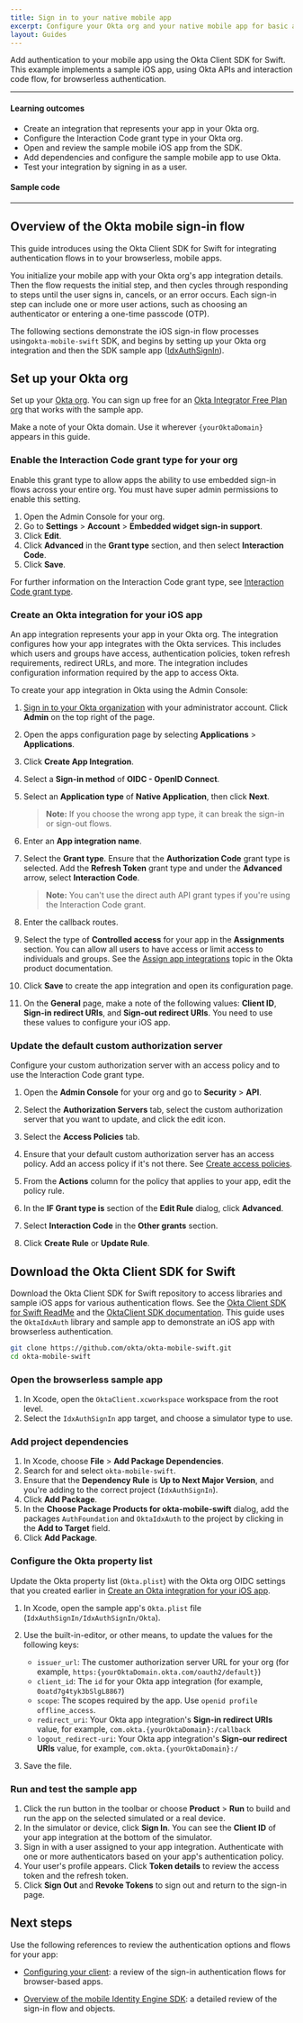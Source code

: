 ```yaml
---
title: Sign in to your native mobile app
excerpt: Configure your Okta org and your native mobile app for basic authentication use cases.
layout: Guides
---
```


Add authentication to your mobile app using the Okta Client SDK for Swift. This example implements a sample iOS app, using Okta APIs and interaction code flow, for browserless authentication.

---

#### Learning outcomes

* Create an integration that represents your app in your Okta org.
* Configure the Interaction Code grant type in your Okta org.
* Open and review the sample mobile iOS app from the SDK.
* Add dependencies and configure the sample mobile app to use Okta.
* Test your integration by signing in as a user.

#### Sample code

<StackSnippet snippet="samplecode" />

---

## Overview of the Okta mobile sign-in flow

This guide introduces using the Okta Client SDK for Swift for integrating authentication flows in to your browserless, mobile apps.

You initialize your mobile app with your Okta org's app integration details. Then the flow requests the initial step, and then cycles through responding to steps until the user signs in, cancels, or an error occurs. Each sign-in step can include one or more user actions, such as choosing an authenticator or entering a one-time passcode (OTP).

The following sections demonstrate the iOS sign-in flow processes using`okta-mobile-swift` SDK, and begins by setting up your Okta org integration and then the SDK sample app ([IdxAuthSignIn](https://github.com/okta/okta-mobile-swift/tree/master/Samples/IdxAuthSignIn#idxauthsignin)).

## Set up your Okta org

Set up your [Okta org](/docs/concepts/okta-organizations/). You can sign up free for an [Okta Integrator Free Plan org](https://developer.okta.com/signup/) that works with the sample app.

Make a note of your Okta domain. Use it wherever `{yourOktaDomain}` appears in this guide.

### Enable the Interaction Code grant type for your org

Enable this grant type to allow apps the ability to use embedded sign-in flows across your entire org. You must have super admin permissions to enable this setting.

1. Open the Admin Console for your org.
1. Go to **Settings** > **Account** > **Embedded widget sign-in support**.
1. Click **Edit**.
1. Click **Advanced** in the **Grant type** section, and then select **Interaction Code**.
1. Click **Save**.

For further information on the Interaction Code grant type, see [Interaction Code grant type](/docs/concepts/interaction-code/).

### Create an Okta integration for your iOS app

An app integration represents your app in your Okta org. The integration configures how your app integrates with the Okta services. This includes which users and groups have access, authentication policies, token refresh requirements, redirect URLs, and more. The integration includes configuration information required by the app to access Okta.

To create your app integration in Okta using the Admin Console:

1. [Sign in to your Okta organization](https://developer.okta.com/login) with your administrator account. Click **Admin** on the top right of the page.
1. Open the apps configuration page by selecting **Applications** > **Applications**.
1. Click **Create App Integration**.
1. Select a **Sign-in method** of **OIDC - OpenID Connect**.
1. Select an **Application type** of **Native Application**, then click **Next**.
   > **Note:** If you choose the wrong app type, it can break the sign-in or sign-out flows.
1. Enter an **App integration name**.
1. Select the **Grant type**. Ensure that the **Authorization Code** grant type is selected. Add the **Refresh Token** grant type and under the **Advanced** arrow, select **Interaction Code**.
    >**Note:** You can't use the direct auth API grant types if you're using the Interaction Code grant.
1. Enter the callback routes.

    <StackSnippet snippet="redirectvalues" />

1. Select the type of **Controlled access** for your app in the **Assignments** section. You can allow all users to have access or limit access to individuals and groups. See the [Assign app integrations](https://help.okta.com/okta_help.htm?type=oie&id=ext-lcm-user-app-assign) topic in the Okta product documentation.
1. Click **Save** to create the app integration and open its configuration page.
1. On the **General** page, make a note of the following values: **Client ID**, **Sign-in redirect URIs**, and **Sign-out redirect URIs**. You need to use these values to configure your iOS app.

### Update the default custom authorization server

Configure your custom authorization server with an access policy and to use the Interaction Code grant type.

1. Open the **Admin Console** for your org and go to **Security** > **API**.
1. Select the **Authorization Servers** tab, select the custom authorization server that you want to update, and click the edit icon.
1. Select the **Access Policies** tab.
1. Ensure that your default custom authorization server has an access policy. Add an access policy if it's not there. See [Create access policies](https://help.okta.com/okta_help.htm?type=oie&id=ext-create-access-policies).
1. From the **Actions** column for the policy that applies to your app, edit the policy rule.
1. In the **IF Grant type is** section of the **Edit Rule** dialog, click **Advanced**.
1. Select **Interaction Code** in the **Other grants** section.

     <VerifyICGrantType />

1. Click **Create Rule** or **Update Rule**.

## Download the Okta Client SDK for Swift

Download the Okta Client SDK for Swift repository to access libraries and sample iOS apps for various authentication flows. See the [Okta Client SDK for Swift ReadMe](https://github.com/okta/okta-mobile-swift?tab=readme-ov-file#okta-client-sdk-for-swift) and the [OktaClient SDK documentation](https://okta.github.io/okta-mobile-swift/development/documentation/). This guide uses the `OktaIdxAuth` library and sample app to demonstrate an iOS app with browserless authentication.

```bash
git clone https://github.com/okta/okta-mobile-swift.git
cd okta-mobile-swift
```

### Open the browserless sample app

1. In Xcode, open the `OktaClient.xcworkspace` workspace from the root level.
1. Select the `IdxAuthSignIn` app target, and choose a simulator type to use.

### Add project dependencies

1. In Xcode, choose **File** > **Add Package Dependencies**.
1. Search for and select `okta-mobile-swift`.
1. Ensure that the **Dependency Rule** is **Up to Next Major Version**, and you're adding to the correct project (`IdxAuthSignIn`).
1. Click **Add Package**.
1. In the **Choose Package Products for okta-mobile-swift** dialog, add the packages `AuthFoundation` and `OktaIdxAuth` to the project by clicking in the **Add to Target** field.
1. Click **Add Package**.

### Configure the Okta property list

Update the Okta property list (`Okta.plist`) with the Okta org OIDC settings that you created earlier in [Create an Okta integration for your iOS app](#create-an-okta-integration-for-your-ios-app).

1. In Xcode, open the sample app's `Okta.plist` file (`IdxAuthSignIn/IdxAuthSignIn/Okta`).
1. Use the built-in-editor, or other means, to update the values for the following keys:

    * `issuer_url`: The customer authorization server URL for your org (for example, `https:{yourOktaDomain.okta.com/oauth2/default}`)
    * `client_id`: The `id` for your Okta app integration (for example, `0oatd7g4tyk3bSlgL8867`)
    * `scope`: The scopes required by the app. Use `openid profile offline_access`.
    * `redirect_uri`: Your Okta app integration's **Sign-in redirect URIs** value, for example, `com.okta.{yourOktaDomain}:/callback`
    * `logout_redirect-uri`: Your Okta app integration's **Sign-our redirect URIs** value, for example, `com.okta.{yourOktaDomain}:/`

1. Save the file.

### Run and test the sample app

1. Click the run button in the toolbar or choose **Product** > **Run** to build and run the app on the selected simulated or a real device.
1. In the simulator or device, click **Sign In**. You can see the **Client ID** of your app integration at the bottom of the simulator.
1. Sign in with a user assigned to your app integration. Authenticate with one or more authenticators based on your app's authentication policy.
1. Your user's profile appears. Click **Token details** to review the access token and the refresh token.
1. Click **Sign Out** and **Revoke Tokens** to sign out and return to the sign-in page.

## Next steps

Use the following references to review the authentication options and flows for your app:

* [Configuring your client](https://okta.github.io/okta-mobile-swift/development/documentation/browsersignin/configuringyourclient): a review of the sign-in authentication flows for browser-based apps.

* [Overview of the mobile Identity Engine SDK](/docs/guides/mobile-idx-sdk-overview/ios/main/): a detailed review of the sign-in flow and objects.
